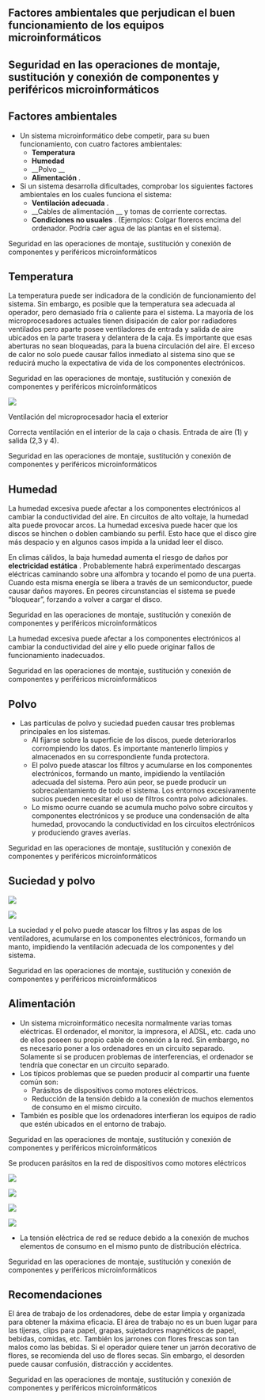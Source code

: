 ## Factores ambientales que perjudican el buen funcionamiento de los equipos microinformáticos

## Seguridad en las operaciones de montaje, sustitución y conexión de componentes y periféricos microinformáticos

## Factores ambientales

* Un sistema microinformático debe competir\, para su buen funcionamiento\, con cuatro factores ambientales:
  * __Temperatura__
  * __Humedad__
  * __Polvo   __
  * __Alimentación__ \.
* Si un sistema desarrolla dificultades\, comprobar los siguientes factores ambientales en los cuales funciona el sistema:
  * __Ventilación adecuada__ \.
  * __Cables de alimentación __ y tomas de corriente correctas\.
  * __Condiciones no usuales__ \. \(Ejemplos: Colgar floreros encima del ordenador\. Podría caer agua de las plantas en el sistema\)\.

Seguridad en las operaciones de montaje\, sustitución y conexión de componentes y periféricos microinformáticos

## Temperatura

La temperatura puede ser indicadora de la condición de funcionamiento del sistema\. Sin embargo\, es posible que la temperatura sea adecuada al operador\, pero demasiado fría o caliente para el sistema\. La mayoría de los microprocesadores actuales tienen disipación de calor por radiadores ventilados pero aparte posee ventiladores de entrada y salida de aire ubicados en la parte trasera y delantera de la caja\. Es importante que esas aberturas no sean bloqueadas\, para la buena circulación  del aire\. El exceso de calor no solo puede causar fallos inmediato al sistema sino que se reducirá mucho la expectativa de vida de los componentes electrónicos\.

Seguridad en las operaciones de montaje\, sustitución y conexión de componentes y periféricos microinformáticos

![](img%5C5%20Factores%20ambientales0.jpg)

Ventilación del microprocesador hacia el exterior

Correcta ventilación en el interior de la caja o chasis\. Entrada de aire \(1\) y salida \(2\,3 y 4\)\.

Seguridad en las operaciones de montaje\, sustitución y conexión de componentes y periféricos microinformáticos

## Humedad

La humedad excesiva puede afectar a los componentes electrónicos al cambiar la conductividad del aire\. En circuitos de alto voltaje\, la humedad alta puede provocar arcos\. La humedad excesiva puede hacer que los discos se hinchen o doblen cambiando su perfil\. Esto hace que el disco gire más despacio y en algunos casos impida a la unidad leer el disco\.

En climas cálidos\, la baja humedad aumenta el riesgo de daños por  __electricidad estática__ \. Probablemente habrá experimentado descargas eléctricas caminando sobre una alfombra y tocando el pomo de una puerta\. Cuando esta misma energía se libera a través de un semiconductor\, puede causar daños mayores\. En peores circunstancias el sistema se puede “bloquear”\, forzando a volver a cargar el disco\.

Seguridad en las operaciones de montaje\, sustitución y conexión de componentes y periféricos microinformáticos

La humedad excesiva puede afectar a los componentes electrónicos al cambiar la conductividad del aire y ello puede originar fallos de funcionamiento inadecuados\.

Seguridad en las operaciones de montaje\, sustitución y conexión de componentes y periféricos microinformáticos

## Polvo

* Las partículas de polvo y suciedad pueden causar tres problemas principales en los sistemas\.
  * Al fijarse sobre la superficie de los discos\, puede deteriorarlos corrompiendo los datos\. Es importante mantenerlo limpios y almacenados en su correspondiente funda protectora\.
  * El polvo puede atascar los filtros y acumularse en los componentes electrónicos\, formando un manto\, impidiendo la ventilación adecuada del sistema\. Pero aún peor\, se puede producir un sobrecalentamiento de todo el sistema\. Los entornos excesivamente sucios pueden necesitar el uso de filtros contra polvo adicionales\.
  * Lo mismo ocurre cuando se acumula mucho polvo sobre circuitos y componentes electrónicos y se produce una condensación de alta  humedad\, provocando la conductividad en los circuitos electrónicos y produciendo graves averías\.

Seguridad en las operaciones de montaje\, sustitución y conexión de componentes y periféricos microinformáticos

## Suciedad y polvo

![](img%5C5%20Factores%20ambientales1.jpg)

![](img%5C5%20Factores%20ambientales2.jpg)

La suciedad y el polvo puede atascar los filtros y las aspas de los ventiladores\, acumularse en los componentes electrónicos\, formando un manto\, impidiendo la ventilación adecuada de los componentes y del sistema\.

Seguridad en las operaciones de montaje\, sustitución y conexión de componentes y periféricos microinformáticos

## Alimentación

* Un sistema  microinformático necesita normalmente varias tomas eléctricas\. El ordenador\, el monitor\, la impresora\, el ADSL\, etc\. cada uno de ellos poseen su propio cable de conexión a la red\. Sin embargo\, no es necesario poner a los ordenadores en un circuito separado\. Solamente si se producen problemas de interferencias\, el ordenador se tendría que conectar en un circuito separado\.
* Los típicos problemas que se pueden producir al compartir una fuente común son:
  * Parásitos de dispositivos como motores eléctricos\.
  * Reducción de la tensión debido a la conexión de muchos elementos de consumo en el mismo circuito\.
* También es posible que los ordenadores interfieran los equipos de radio que estén ubicados en el entorno de trabajo\.

Seguridad en las operaciones de montaje\, sustitución y conexión de componentes y periféricos microinformáticos

Se producen parásitos en la red  de dispositivos como motores eléctricos

![](img%5C5%20Factores%20ambientales3.png)

![](img%5C5%20Factores%20ambientales4.jpg)

![](img%5C5%20Factores%20ambientales5.jpg)

![](img%5C5%20Factores%20ambientales6.jpg)

  * La tensión eléctrica de red se reduce debido a la conexión de muchos elementos de consumo en el mismo punto de distribución eléctrica\.

Seguridad en las operaciones de montaje\, sustitución y conexión de componentes y periféricos microinformáticos

## Recomendaciones

El área de trabajo de los ordenadores\, debe de estar limpia y organizada para obtener la máxima eficacia\. El área de trabajo no es un buen lugar para las tijeras\, clips para papel\, grapas\, sujetadores magnéticos de papel\, bebidas\, comidas\, etc\. También los jarrones con flores frescas son tan malos como las bebidas\. Si el operador quiere tener un jarrón decorativo de flores\, se recomienda del uso de flores secas\. Sin embargo\, el desorden puede causar confusión\, distracción y accidentes\.

Seguridad en las operaciones de montaje\, sustitución y conexión de componentes y periféricos microinformáticos


